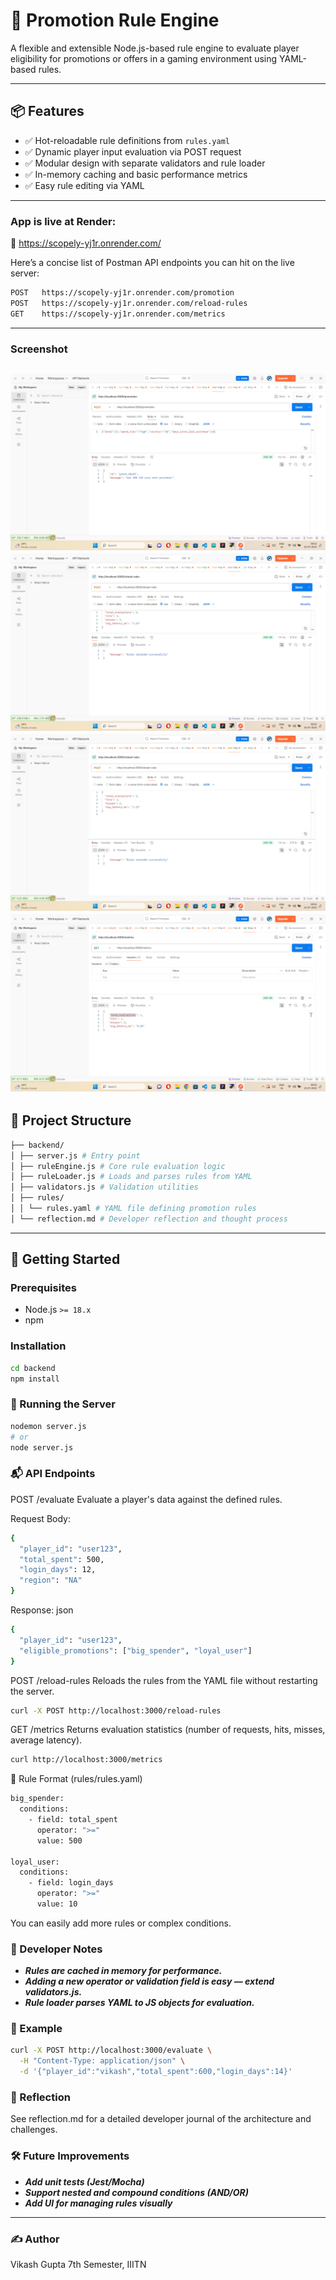 # 🧠 Promotion Rule Engine

A flexible and extensible Node.js-based rule engine to evaluate player eligibility for promotions or offers in a gaming environment using YAML-based rules.

---

## 📦 Features

- ✅ Hot-reloadable rule definitions from `rules.yaml`
- ✅ Dynamic player input evaluation via POST request
- ✅ Modular design with separate validators and rule loader
- ✅ In-memory caching and basic performance metrics
- ✅ Easy rule editing via YAML
--- 
### App is live at Render:

🔗 https://scopely-yj1r.onrender.com/

Here’s a concise list of Postman API endpoints you can hit on the live server:
```bash
POST   https://scopely-yj1r.onrender.com/promotion
POST   https://scopely-yj1r.onrender.com/reload-rules
GET    https://scopely-yj1r.onrender.com/metrics
```
---
### Screenshot
![App Screenshot](https://github.com/vik802207/scopely/blob/main/img/Screenshot%20(770).png?raw=true)
![App Screenshot](https://github.com/vik802207/scopely/blob/main/img/Screenshot%20(771).png?raw=true)
![App Screenshot](https://github.com/vik802207/scopely/blob/main/img/Screenshot%20(772).png?raw=true)
![App Screenshot](https://github.com/vik802207/scopely/blob/main/img/Screenshot%20(773).png?raw=true)
---
## 📁 Project Structure
```bash
├── backend/
│ ├── server.js # Entry point
│ ├── ruleEngine.js # Core rule evaluation logic
│ ├── ruleLoader.js # Loads and parses rules from YAML
│ ├── validators.js # Validation utilities
│ ├── rules/
│ │ └── rules.yaml # YAML file defining promotion rules
│ └── reflection.md # Developer reflection and thought process
```

---

## 🚀 Getting Started

### Prerequisites

- Node.js `>= 18.x`
- npm

### Installation

```bash
cd backend
npm install
```
### 🔧 Running the Server
```bash
nodemon server.js
# or
node server.js
```
### 📬 API Endpoints
POST /evaluate
Evaluate a player's data against the defined rules.

Request Body:
```bash
{
  "player_id": "user123",
  "total_spent": 500,
  "login_days": 12,
  "region": "NA"
}
```
Response:
json
```bash
{
  "player_id": "user123",
  "eligible_promotions": ["big_spender", "loyal_user"]
}
```
POST /reload-rules
Reloads the rules from the YAML file without restarting the server.
```bash
curl -X POST http://localhost:3000/reload-rules
```
GET /metrics
Returns evaluation statistics (number of requests, hits, misses, average latency).
```bash
curl http://localhost:3000/metrics
```
📘 Rule Format (rules/rules.yaml)
```bash
big_spender:
  conditions:
    - field: total_spent
      operator: ">="
      value: 500

loyal_user:
  conditions:
    - field: login_days
      operator: ">="
      value: 10
```
You can easily add more rules or complex conditions.

### 📄 Developer Notes
- ***Rules are cached in memory for performance.***
- ***Adding a new operator or validation field is easy — extend validators.js.***
- ***Rule loader parses YAML to JS objects for evaluation.***

### 🧪 Example
```bash
curl -X POST http://localhost:3000/evaluate \
  -H "Content-Type: application/json" \
  -d '{"player_id":"vikash","total_spent":600,"login_days":14}'
```
### 🧠 Reflection
See reflection.md for a detailed developer journal of the architecture and challenges.

### 🛠️ Future Improvements
- ***Add unit tests (Jest/Mocha)***
- ***Support nested and compound conditions (AND/OR)***
- ***Add UI for managing rules visually***
---
### ✍️ Author
Vikash Gupta
7th Semester, IIITN



